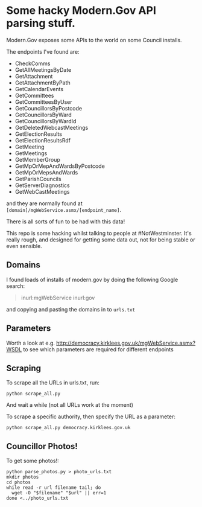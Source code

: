 # Some hacky Modern.Gov API parsing stuff.

Modern.Gov exposes some APIs to the world on some Council installs.

The endpoints I've found are:

* CheckComms
* GetAllMeetingsByDate
* GetAttachment
* GetAttachmentByPath
* GetCalendarEvents
* GetCommittees
* GetCommitteesByUser
* GetCouncillorsByPostcode
* GetCouncillorsByWard
* GetCouncillorsByWardId
* GetDeletedWebcastMeetings
* GetElectionResults
* GetElectionResultsRdf
* GetMeeting
* GetMeetings
* GetMemberGroup
* GetMpOrMepAndWardsByPostcode
* GetMpOrMepsAndWards
* GetParishCouncils
* GetServerDiagnostics
* GetWebCastMeetings

and they are normally found at `[domain]/mgWebService.asmx/[endpoint_name]`.

There is all sorts of fun to be had with this data!

This repo is some hacking whilst talking to people at #NotWestminster.  It's really rough, and designed for getting some data out, not for being stable or even sensible.

## Domains

I found loads of installs of modern.gov by doing the following Google search:

> inurl:mgWebService inurl:gov

and copying and pasting the domains in to `urls.txt`

## Parameters

Worth a look at e.g. http://democracy.kirklees.gov.uk/mgWebService.asmx?WSDL to see which parameters are required for different endpoints

## Scraping

To scrape all the URLs in urls.txt, run:

`python scrape_all.py`

And wait a while (not all URLs work at the moment)

To scrape a specific authority, then specify the URL as a parameter:

`python scrape_all.py democracy.kirklees.gov.uk`

## Councillor Photos!

To get some photos!:

```
python parse_photos.py > photo_urls.txt
mkdir photos
cd photos
while read -r url filename tail; do
  wget -O "$filename" "$url" || err=1
done <../photo_urls.txt
```
